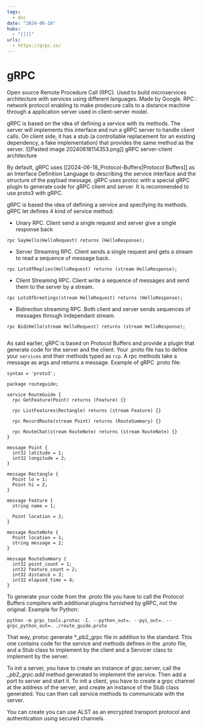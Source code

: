 ```yaml
---
tags:
  - doc
date: "2024-06-18"
hubs:
  - "[[]]"
urls:
  - https://grpc.io/
---
```


# gRPC 

Open source Remote Procedure Call (RPC). Used to build microservices architecture with services using different languages. Made by Google.
RPC : network protocol enabling to make prodecure calls to a distance machine through a application server used in client-server model.

gRPC is based on the idea of defining a service with its methods. The server will implements this interface and run a gRPC server to handle client calls.
On client side, it has a stub (a controllable replacement for an existing dependency, a fake implementation) that provides the same method as the server.
![[Pasted image 20240618114353.png]]
gRPC server-client architecture

By default, gRPC uses [[2024-06-18_Protocol-Buffers|Protocol Buffers]] as an Interface Definition Language to describing the
service interface and the structure of the payload message. gRPC uses protoc with a special
gRPC plugin to generate code for gRPC client and server. It is recommended to use proto3 with
gRPC.

gRPC is based the idea of defining a service and specifying its methods. gRPC let defines 4 kind of service method:
- Unary RPC. Client send a single request and server give a single response back
```
rpc SayHello(HelloRequest) returns (HelloResponse);

```
- Server Streaming RPC. Client sends a single request and gets a stream to read a sequence of message back.
```
rpc LotsOfReplies(HelloRequest) returns (stream HelloResponse);

```
- Client Streaming RPC. Client write a sequence of messages and send them to the server by a stream.
```
rpc LotsOfGreetings(stream HelloRequest) returns (HelloResponse);

```
- Bidirection streaming RPC. Both client and server sends sequences of messages through independant stream.
```
rpc BidiHello(stream HelloRequest) returns (stream HelloResponse);
 
```

As said earlier, gRPC is based on Protocol Buffers and provide a plugin that generate code for the server and the client.
Your .proto file has to define your ```services``` and their methods typed as ```rcp```. A rpc methods take a message as args and returns a message.
Example of gRPC .proto file:

```
syntax = 'proto3';

package routeguide;

service RouteGuide {
  rpc GetFeature(Point) returns (Feature) {}

  rpc ListFeatures(Rectangle) returns (stream Feature) {}

  rpc RecordRoute(stream Point) returns (RouteSummary) {}

  rpc RouteChat(stream RouteNote) returns (stream RouteNote) {}
}

message Point {
  int32 latitude = 1;
  int32 longitude = 2;
}

message Rectangle {
  Point lo = 1;
  Point hi = 2;
}

message Feature {
  string name = 1;

  Point location = 2;
}

message RouteNote {
  Point location = 1;
  string message = 2;
}

message RouteSummary {
  int32 point_count = 1;
  int32 feature_count = 2;
  int32 distance = 3;
  int32 elapsed_time = 4;
}
```

To generate your code from the .proto file you have to call the Protocol Buffers compilers with additional plugins furnished by gRPC, not the original.
Example for Python:
```
python -m grpc_tools.protoc -I. --python_out=. --pyi_out=. --grpc_python_out=. ./route_guide.proto
```

That way, protoc generate *_pb2_grpc file in addition to the standard. This one contains code for the service and methods defines in the .proto file,
and a Stub class to implement by the client and a Servicer class to implement by the server.


To init a server, you have to create an instance of grpc.server, call the *_pb2_grpc.add* method generated to implement the service. Then add
a port to server and start it.
To init a client, you have to create a grpc channel at the address of the server, and create an instance of the Stub class generated. You can
then call service methods to communicate with the server. 

You can create you can use ALST as an encrypted transport protocol and authentication using secured channels.

